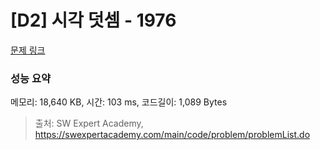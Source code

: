 # [D2] 시각 덧셈 - 1976 

[문제 링크](https://swexpertacademy.com/main/code/problem/problemDetail.do?contestProbId=AV5PttaaAZIDFAUq) 

### 성능 요약

메모리: 18,640 KB, 시간: 103 ms, 코드길이: 1,089 Bytes



> 출처: SW Expert Academy, https://swexpertacademy.com/main/code/problem/problemList.do